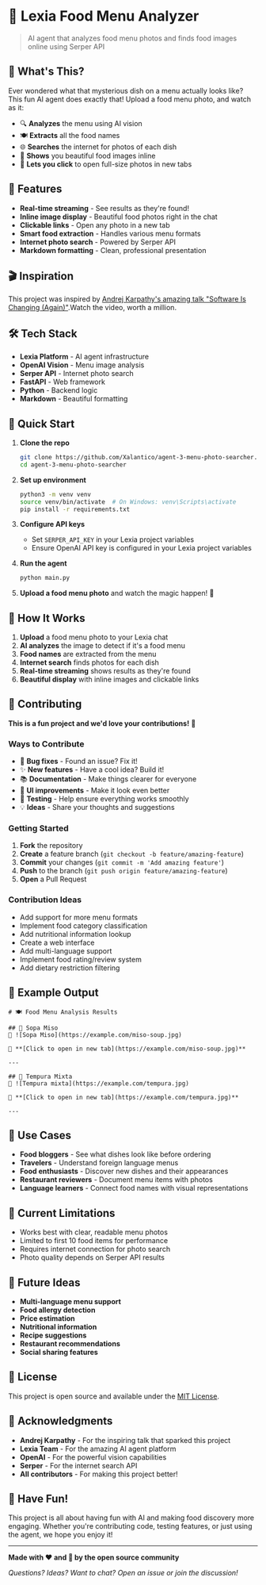 # 🍕 Lexia Food Menu Analyzer

> AI agent that analyzes food menu photos and finds food images online using Serper API

## 🎯 What's This?

Ever wondered what that mysterious dish on a menu actually looks like? This fun AI agent does exactly that! Upload a food menu photo, and watch as it:

- 🔍 **Analyzes** the menu using AI vision
- 🍽️ **Extracts** all the food names
- 🌐 **Searches** the internet for photos of each dish
- 📱 **Shows** you beautiful food images inline
- 🔗 **Lets you click** to open full-size photos in new tabs

## 🚀 Features

- **Real-time streaming** - See results as they're found!
- **Inline image display** - Beautiful food photos right in the chat
- **Clickable links** - Open any photo in a new tab
- **Smart food extraction** - Handles various menu formats
- **Internet photo search** - Powered by Serper API
- **Markdown formatting** - Clean, professional presentation

## 🎬 Inspiration

This project was inspired by [Andrej Karpathy's amazing talk "Software Is Changing (Again)"](https://www.youtube.com/watch?v=LCEmiRjPEtQ).Watch the video, worth a million. 

## 🛠️ Tech Stack

- **Lexia Platform** - AI agent infrastructure
- **OpenAI Vision** - Menu image analysis
- **Serper API** - Internet photo search
- **FastAPI** - Web framework
- **Python** - Backend logic
- **Markdown** - Beautiful formatting

## 🚀 Quick Start

1. **Clone the repo**
   ```bash
   git clone https://github.com/Xalantico/agent-3-menu-photo-searcher.git
   cd agent-3-menu-photo-searcher
   ```

2. **Set up environment**
   ```bash
   python3 -m venv venv
   source venv/bin/activate  # On Windows: venv\Scripts\activate
   pip install -r requirements.txt
   ```

3. **Configure API keys**
   - Set `SERPER_API_KEY` in your Lexia project variables
   - Ensure OpenAI API key is configured in your Lexia project variables

4. **Run the agent**
   ```bash
   python main.py
   ```

5. **Upload a food menu photo** and watch the magic happen! 🎉

## 🎨 How It Works

1. **Upload** a food menu photo to your Lexia chat
2. **AI analyzes** the image to detect if it's a food menu
3. **Food names** are extracted from the menu
4. **Internet search** finds photos for each dish
5. **Real-time streaming** shows results as they're found
6. **Beautiful display** with inline images and clickable links

## 🤝 Contributing

**This is a fun project and we'd love your contributions!** 🎉

### Ways to Contribute

- 🐛 **Bug fixes** - Found an issue? Fix it!
- ✨ **New features** - Have a cool idea? Build it!
- 📚 **Documentation** - Make things clearer for everyone
- 🎨 **UI improvements** - Make it look even better
- 🧪 **Testing** - Help ensure everything works smoothly
- 💡 **Ideas** - Share your thoughts and suggestions

### Getting Started

1. **Fork** the repository
2. **Create** a feature branch (`git checkout -b feature/amazing-feature`)
3. **Commit** your changes (`git commit -m 'Add amazing feature'`)
4. **Push** to the branch (`git push origin feature/amazing-feature`)
5. **Open** a Pull Request

### Contribution Ideas

- Add support for more menu formats
- Implement food category classification
- Add nutritional information lookup
- Create a web interface
- Add multi-language support
- Implement food rating/review system
- Add dietary restriction filtering

## 📸 Example Output

```
# 🍽️ Food Menu Analysis Results

## 🍕 Sopa Miso
📸 ![Sopa Miso](https://example.com/miso-soup.jpg)

🔗 **[Click to open in new tab](https://example.com/miso-soup.jpg)**

---

## 🍕 Tempura Mixta
📸 ![Tempura mixta](https://example.com/tempura.jpg)

🔗 **[Click to open in new tab](https://example.com/tempura.jpg)**

---
```

## 🎯 Use Cases

- **Food bloggers** - See what dishes look like before ordering
- **Travelers** - Understand foreign language menus
- **Food enthusiasts** - Discover new dishes and their appearances
- **Restaurant reviewers** - Document menu items with photos
- **Language learners** - Connect food names with visual representations

## 🚧 Current Limitations

- Works best with clear, readable menu photos
- Limited to first 10 food items for performance
- Requires internet connection for photo search
- Photo quality depends on Serper API results

## 🔮 Future Ideas

- **Multi-language menu support**
- **Food allergy detection**
- **Price estimation**
- **Nutritional information**
- **Recipe suggestions**
- **Restaurant recommendations**
- **Social sharing features**

## 📄 License

This project is open source and available under the [MIT License](LICENSE).

## 🙏 Acknowledgments

- **Andrej Karpathy** - For the inspiring talk that sparked this project
- **Lexia Team** - For the amazing AI agent platform
- **OpenAI** - For the powerful vision capabilities
- **Serper** - For the internet search API
- **All contributors** - For making this project better!

## 🎉 Have Fun!

This project is all about having fun with AI and making food discovery more engaging. Whether you're contributing code, testing features, or just using the agent, we hope you enjoy it!

---

**Made with ❤️ and 🍕 by the open source community**

*Questions? Ideas? Want to chat? Open an issue or join the discussion!*
